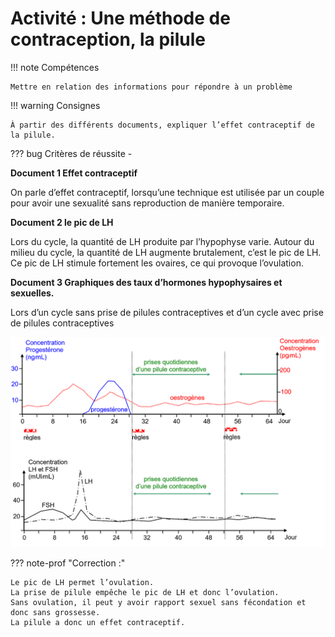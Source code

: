 # Activité : Une méthode de contraception, la pilule

!!! note Compétences

    Mettre en relation des informations pour répondre à un problème  

!!! warning Consignes

    À partir des différents documents, expliquer l’effet contraceptif de la pilule.
    
??? bug Critères de réussite
    - 




**Document 1 Effet contraceptif**

On parle d’effet contraceptif, lorsqu’une technique est utilisée par un couple pour avoir une sexualité sans reproduction de manière temporaire.

**Document 2 le pic de LH**

Lors du cycle, la quantité de LH produite par l’hypophyse varie. Autour du milieu du cycle, la quantité de LH augmente brutalement, c’est le pic de LH. Ce pic de LH stimule fortement les ovaires, ce qui provoque l’ovulation.

**Document 3 Graphiques des taux d’hormones hypophysaires et sexuelles.**

Lors d’un cycle sans prise de pilules contraceptives et d’un cycle avec prise de pilules contraceptives

![](Pictures/graphQteHormonesPillules.png)

??? note-prof "Correction :"

    Le pic de LH permet l’ovulation.
    La prise de pilule empêche le pic de LH et donc l’ovulation.
    Sans ovulation, il peut y avoir rapport sexuel sans fécondation et donc sans grossesse.
    La pilule a donc un effet contraceptif.
